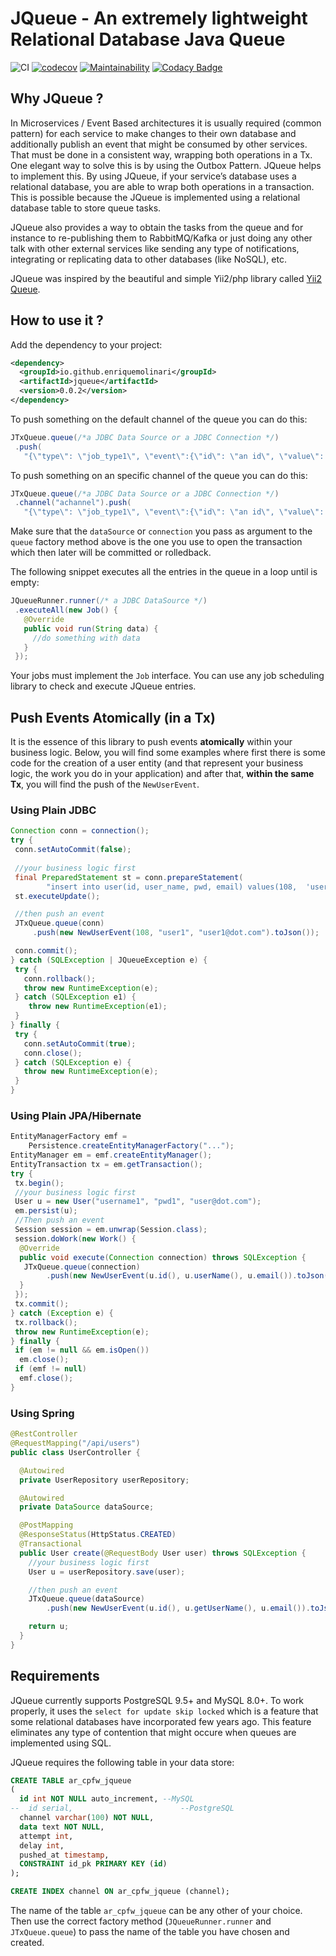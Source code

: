 # JQueue - An extremely lightweight Relational Database Java Queue

![CI](https://github.com/enriquemolinari/jqueue/actions/workflows/tests.yml/badge.svg) [![codecov](https://codecov.io/gh/enriquemolinari/jqueue/branch/main/graph/badge.svg?token=GXRDRAK5GH)](https://codecov.io/gh/enriquemolinari/jqueue) [![Maintainability](https://api.codeclimate.com/v1/badges/c5c3e4a53ba6faf2d9cc/maintainability)](https://codeclimate.com/github/enriquemolinari/jqueue/maintainability) [![Codacy Badge](https://app.codacy.com/project/badge/Grade/b53906357ca24c369a3d23cffbad231c)](https://www.codacy.com/gh/enriquemolinari/jqueue/dashboard?utm_source=github.com&amp;utm_medium=referral&amp;utm_content=enriquemolinari/jqueue&amp;utm_campaign=Badge_Grade)

## Why JQueue ?

In Microservices / Event Based architectures it is usually required (common pattern) for each service to make changes to their own database and additionally publish an event that might be consumed by other services. That must be done in a consistent way, wrapping both operations in a Tx. One elegant way to solve this is by using the Outbox Pattern. JQueue helps to implement this. By using JQueue, if your service’s database uses a relational database, you are able to wrap both operations in a transaction. This is possible because the JQueue is implemented using a relational database table to store queue tasks. 

JQueue also provides a way to obtain the tasks from the queue and for instance to re-publishing them to RabbitMQ/Kafka or just doing any other talk with other external services like sending any type of notifications, integrating or replicating data to other databases (like NoSQL), etc.

JQueue was inspired by the beautiful and simple Yii2/php library called [Yii2 Queue](https://github.com/yiisoft/yii2-queue/).


## How to use it ?

Add the dependency to your project:

```xml
<dependency>
  <groupId>io.github.enriquemolinari</groupId>
  <artifactId>jqueue</artifactId>
  <version>0.0.2</version>
</dependency>
```

To push something on the default channel of the queue you can do this:

```java
JTxQueue.queue(/*a JDBC Data Source or a JDBC Connection */)
 .push(
   "{\"type\": \"job_type1\", \"event\":{\"id\": \"an id\", \"value\": \"\" }}");
```

To push something on an specific channel of the queue you can do this:

```java
JTxQueue.queue(/*a JDBC Data Source or a JDBC Connection */)
 .channel("achannel").push(
   "{\"type\": \"job_type1\", \"event\":{\"id\": \"an id\", \"value\": \"\" }}");
```

Make sure that the `dataSource` or `connection` you pass as argument to the `queue` factory method above is the one you use to open the transaction which then later will be committed or rolledback.

The following snippet executes all the entries in the queue in a loop until is empty:

```java
JQueueRunner.runner(/* a JDBC DataSource */)
 .executeAll(new Job() {
   @Override
   public void run(String data) {
	 //do something with data
   }
 });
```

Your jobs must implement the `Job` interface. You can use any job scheduling library to check and execute JQueue entries.

## Push Events Atomically (in a Tx)

It is the essence of this library to push events **atomically** within your business logic. Below, you will find some examples where first there is some code for the creation of a user entity (and that represent your business logic, the work you do in your application) and after that, **within the same Tx**, you will find the push of the `NewUserEvent`.

### Using Plain JDBC

```java
Connection conn = connection();
try {
 conn.setAutoCommit(false);
 
 //your business logic first
 final PreparedStatement st = conn.prepareStatement(
        "insert into user(id, user_name, pwd, email) values(108,  'user1','anyPassword','user1@dot.com')");
 st.executeUpdate();

 //then push an event
 JTxQueue.queue(conn)
     .push(new NewUserEvent(108, "user1", "user1@dot.com").toJson());

 conn.commit();
} catch (SQLException | JQueueException e) {
 try {
   conn.rollback();
   throw new RuntimeException(e);
 } catch (SQLException e1) {
    throw new RuntimeException(e1);
 }
} finally {
 try {
   conn.setAutoCommit(true);
   conn.close();
 } catch (SQLException e) {
   throw new RuntimeException(e);
 }
}
```

### Using Plain JPA/Hibernate
```java
EntityManagerFactory emf =
	Persistence.createEntityManagerFactory("...");
EntityManager em = emf.createEntityManager();
EntityTransaction tx = em.getTransaction();
try {
 tx.begin();
 //your business logic first
 User u = new User("username1", "pwd1", "user@dot.com");
 em.persist(u);
 //Then push an event
 Session session = em.unwrap(Session.class);
 session.doWork(new Work() {
  @Override
  public void execute(Connection connection) throws SQLException {
   JTxQueue.queue(connection)
        .push(new NewUserEvent(u.id(), u.userName(), u.email()).toJson());
  }
 });
 tx.commit();
} catch (Exception e) {
 tx.rollback();
 throw new RuntimeException(e);
} finally {
 if (em != null && em.isOpen())
  em.close();
 if (emf != null)
  emf.close();
}
```
### Using Spring

```java
@RestController
@RequestMapping("/api/users")
public class UserController {

  @Autowired
  private UserRepository userRepository;

  @Autowired
  private DataSource dataSource;

  @PostMapping
  @ResponseStatus(HttpStatus.CREATED)
  @Transactional
  public User create(@RequestBody User user) throws SQLException {
    //your business logic first
    User u = userRepository.save(user);

    //then push an event
    JTxQueue.queue(dataSource)
        .push(new NewUserEvent(u.id(), u.getUserName(), u.email()).toJson());

    return u;
  }
}
```
## Requirements

JQueue currently supports PostgreSQL 9.5+ and MySQL 8.0+. To work properly, it uses the `select for update skip locked` which is a feature that some relational databases have incorporated few years ago. This feature eliminates any type of contention that might occure when queues are implemented using SQL.

JQueue requires the following table in your data store:

```sql
CREATE TABLE ar_cpfw_jqueue
( 
  id int NOT NULL auto_increment, --MySQL
--  id serial,						  --PostgreSQL	
  channel varchar(100) NOT NULL,
  data text NOT NULL,
  attempt int,
  delay int,
  pushed_at timestamp,
  CONSTRAINT id_pk PRIMARY KEY (id)
);

CREATE INDEX channel ON ar_cpfw_jqueue (channel); 
```

The name of the table `ar_cpfw_jqueue` can be any other of your choice. Then use the correct factory method (`JQueueRunner.runner` and `JTxQueue.queue`) to pass the name of the table you have chosen and created.  
